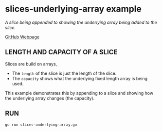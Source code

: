 # slices-underlying-array example

_A slice being appended to showing the underlying array being added to the slice._

[GitHub Webpage](https://jeffdecola.github.io/my-go-examples/)

## LENGTH AND CAPACITY OF A SLICE

Slices are build on arrays,

* The `length` of the slice is just the length of the slice.
* The `capacity` shows what the underlying fixed length array is being used.

This example demonstrates this by appending to a slice and showing how the
underlying array changes (the capacity).

## RUN

```bash
go run slices-underlying-array.go
```
